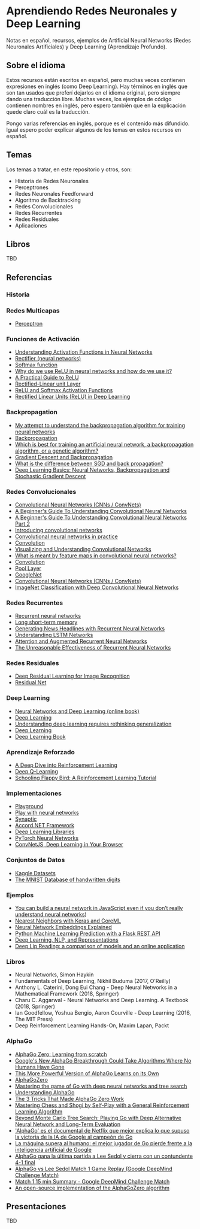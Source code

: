 # Aprendiendo Redes Neuronales y Deep Learning

Notas en español, recursos, ejemplos de Artificial Neural Networks (Redes Neuronales Artificiales) y Deep Learning (Aprendizaje Profundo).

## Sobre el idioma

Estos recursos están escritos en español, pero muchas veces contienen expresiones en inglés (como Deep Learning).
Hay términos en inglés que son tan usados que preferí dejarlos en el idioma original, pero siempre dando una
traducción libre. Muchas veces, los ejemplos de código contienen nombres en inglés, pero espero también que en
la explicación quede claro cuál es la traducción.

Pongo varias referencias en inglés, porque es el contenido más difundido. Igual espero poder explicar algunos de los
temas en estos recursos en español.

## Temas

Los temas a tratar, en este repositorio y otros, son:

- Historia de Redes Neuronales
- Perceptrones
- Redes Neuronales Feedforward
- Algoritmo de Backtracking
- Redes Convolucionales
- Redes Recurrentes
- Redes Residuales
- Aplicaciones

## Libros

TBD

## Referencias

### Historia    

### Redes Multicapas

- [Perceptron](https://en.wikipedia.org/wiki/Perceptron)

### Funciones de Activación

- [Understanding Activation Functions in Neural Networks](https://medium.com/the-theory-of-everything/understanding-activation-functions-in-neural-networks-9491262884e0)
- [Rectifier (neural networks)](https://en.wikipedia.org/wiki/Rectifier_(neural_networks))
- [Softmax function](https://en.wikipedia.org/wiki/Softmax_function)
- [Why do we use ReLU in neural networks and how do we use it?](https://stats.stackexchange.com/questions/226923/why-do-we-use-relu-in-neural-networks-and-how-do-we-use-it)
- [A Practical Guide to ReLU](https://medium.com/tinymind/a-practical-guide-to-relu-b83ca804f1f7)
- [Rectified-Linear unit Layer](https://leonardoaraujosantos.gitbooks.io/artificial-inteligence/content/relu_layer.html)
- [ReLU and Softmax Activation Functions](https://github.com/Kulbear/deep-learning-nano-foundation/wiki/ReLU-and-Softmax-Activation-Functions)
- [Rectified Linear Units (ReLU) in Deep Learning](https://www.kaggle.com/dansbecker/rectified-linear-units-relu-in-deep-learning)

### Backpropagation

- [My attempt to understand the backpropagation algorithm for training neural networks](https://www.cl.cam.ac.uk/archive/mjcg/plans/Backpropagation.html)
- [Backpropagation](https://ml-cheatsheet.readthedocs.io/en/latest/backpropagation.html)
- [Which is best for training an artificial neural network, a backpropagation algorithm, or a genetic algorithm?](https://www.quora.com/Which-is-best-for-training-an-artificial-neural-network-a-backpropagation-algorithm-or-a-genetic-algorithm)
- [Gradient Descent and Backpropagation](https://www.linkedin.com/pulse/gradient-descent-backpropagation-ken-chen)
- [What is the difference between SGD and back propagation?](https://stackoverflow.com/questions/37953585/what-is-the-difference-between-sgd-and-back-propagation)
- [Deep Learning Basics: Neural Networks, Backpropagation and Stochastic Gradient Descent](http://alexminnaar.com/deep-learning-basics-neural-networks-backpropagation-and-stochastic-gradient-descent.html)

### Redes Convolucionales

- [Convolutional Neural Networks (CNNs / ConvNets)](http://cs231n.github.io/convolutional-networks/)
- [A Beginner's Guide To Understanding Convolutional Neural Networks](https://adeshpande3.github.io/adeshpande3.github.io/A-Beginner's-Guide-To-Understanding-Convolutional-Neural-Networks/)
- [A Beginner's Guide To Understanding Convolutional Neural Networks Part 2](https://adeshpande3.github.io/A-Beginner%27s-Guide-To-Understanding-Convolutional-Neural-Networks-Part-2/)
- [Introducing convolutional networks](http://neuralnetworksanddeeplearning.com/chap6.html#introducing_convolutional_networks)
- [Convolutional neural networks in practice](http://neuralnetworksanddeeplearning.com/chap6.html#convolutional_neural_networks_in_practice)
- [Convolution](https://en.wikipedia.org/wiki/Convolution)
- [Visualizing and Understanding Convolutional Networks](https://arxiv.org/pdf/1311.2901.pdf)
- [What is meant by feature maps in convolutional neural networks?](https://www.quora.com/What-is-meant-by-feature-maps-in-convolutional-neural-networks)
- [Convolution](https://leonardoaraujosantos.gitbooks.io/artificial-inteligence/content/convolution.html)
- [Pool Layer](https://leonardoaraujosantos.gitbooks.io/artificial-inteligence/content/pooling_layer.html)
- [GoogleNet](https://leonardoaraujosantos.gitbooks.io/artificial-inteligence/content/googlenet.html)
- [Convolutional Neural Networks (CNNs / ConvNets)](http://cs231n.github.io/convolutional-networks/)
- [ImageNet Classification with Deep Convolutional Neural Networks](http://www.cs.toronto.edu/~fritz/absps/imagenet.pdf)

### Redes Recurrentes

- [Recurrent neural networks](http://www.scholarpedia.org/article/Recurrent_neural_networks)
- [Long short-term memory](https://en.wikipedia.org/wiki/Long_short-term_memory)
- [Generating News Headlines with Recurrent Neural Networks](https://nlp.stanford.edu/courses/cs224n/2015/reports/1.pdf)
- [Understanding LSTM Networks](http://colah.github.io/posts/2015-08-Understanding-LSTMs/)
- [Attention and Augmented Recurrent Neural Networks](https://distill.pub/2016/augmented-rnns/)    
- [The Unreasonable Effectiveness of Recurrent Neural Networks](http://karpathy.github.io/2015/05/21/rnn-effectiveness/)

### Redes Residuales

- [Deep Residual Learning for Image Recognition](https://arxiv.org/pdf/1512.03385.pdf)
- [Residual Net](https://leonardoaraujosantos.gitbooks.io/artificial-inteligence/content/residual_net.html)

### Deep Learning

- [Neural Networks and Deep Learning (online book)](http://neuralnetworksanddeeplearning.com/)
- [Deep Learning](http://deeplearning.net/)
- [Understanding deep learning requires rethinking generalization](https://arxiv.org/abs/1611.03530)
- [Deep Learning](https://leonardoaraujosantos.gitbooks.io/artificial-inteligence/content/deep_learning.html)
- [Deep Learning Book](https://www.deeplearningbook.org/)

### Aprendizaje Reforzado

- [A Deep Dive into Reinforcement Learning](https://www.toptal.com/machine-learning/deep-dive-into-reinforcement-learning)
- [Deep Q-Learning](https://leonardoaraujosantos.gitbooks.io/artificial-inteligence/content/deep_q_learning.html)
- [Schooling Flappy Bird: A Reinforcement Learning Tutorial](https://www.toptal.com/deep-learning/pytorch-reinforcement-learning-tutorial)

### Implementaciones

- [Playground](https://playground.tensorflow.org)
- [Play with neural networks](https://github.com/tensorflow/playground)
- [Synaptic](http://caza.la/synaptic/#/)
- [Accord.NET Framework](http://accord-framework.net/)
- [Deep Learning Libraries](https://leonardoaraujosantos.gitbooks.io/artificial-inteligence/content/deep_learning_libraries.html)
- [PyTorch Neural Networks](https://pytorch.org/docs/stable/nn.html)
- [ConvNetJS, Deep Learning in Your Browser](https://cs.stanford.edu/people/karpathy/convnetjs/)

### Conjuntos de Datos

- [Kaggle Datasets](https://www.kaggle.com/datasets)
- [The MNIST Database of handwritten digits](http://yann.lecun.com/exdb/mnist/)

### Ejemplos

- [You can build a neural network in JavaScript even if you don’t really understand neural networks](https://itnext.io/you-can-build-a-neural-network-in-javascript-even-if-you-dont-really-understand-neural-networks-e63e12713a3))
- [Nearest Neighbors with Keras and CoreML](https://hackernoon.com/nearest-neighbors-with-keras-and-coreml-755e76fedf36)
- [Neural Network Embeddings Explained](https://towardsdatascience.com/neural-network-embeddings-explained-4d028e6f0526)
- [Python Machine Learning Prediction with a Flask REST API](https://www.toptal.com/python/python-machine-learning-flask-example)
- [Deep Learning, NLP, and Representations](http://colah.github.io/posts/2014-07-NLP-RNNs-Representations/)
- [Deep Lip Reading: a comparison of models and an online application](https://arxiv.org/abs/1806.06053)

### Libros

- Neural Networks, Simon Haykin
- Fundamentals of Deep Learning, Nikhil Buduma (2017, O’Reilly)
- Anthony L. Caterini, Dong Eui Chang - Deep Neural Networks in a Mathematical Framework (2018, Springer)
- Charu C. Aggarwal - Neural Networks and Deep Learning. A Textbook (2018, Springer)
- Ian Goodfellow, Yoshua Bengio, Aaron Courville - Deep Learning (2016, The MIT Press)
- Deep Reinforcement Learning Hands-On, Maxim Lapan, Packt

### AlphaGo

- [AlphaGo Zero: Learning from scratch](https://deepmind.com/blog/alphago-zero-learning-scratch/)
- [Google's New AlphaGo Breakthrough Could Take Algorithms Where No Humans Have Gone](http://fortune.com/2017/10/19/google-alphago-zero-deepmind-artificial-intelligence/)
- [This More Powerful Version of AlphaGo Learns on its Own](https://www.wired.com/story/this-more-powerful-version-of-alphago-learns-on-its-own/)
- [AlphaGoZero](https://en.wikipedia.org/wiki/AlphaGo_Zero)
- [Mastering the game of Go with deep neural networks and tree search](https://storage.googleapis.com/deepmind-media/alphago/AlphaGoNaturePaper.pdf)
- [Understanding AlphaGo](https://machinelearnings.co/understanding-alphago-948607845bb1)
- [The 3 Tricks That Made AlphaGo Zero Work](https://hackernoon.com/the-3-tricks-that-made-alphago-zero-work-f3d47b6686ef)
- [Mastering Chess and Shogi by Self-Play with a General Reinforcement Learning Algorithm](https://arxiv.org/pdf/1712.01815.pdf%20alphago%20reinforcement%20learning)
- [Beyond Monte Carlo Tree Search: Playing Go with Deep Alternative Neural Network and Long-Term Evaluation](https://arxiv.org/abs/1706.04052)
- ['AlphaGo' es el documental de Netflix que mejor explica lo que supuso la victoria de la IA de Google al campeón de Go](https://www.xataka.com/cine-y-tv/alphago-es-el-documental-de-netflix-que-mejor-explica-lo-que-supuso-la-victoria-de-la-ia-de-google-al-campeon-de-go)
- [La máquina supera al humano: el mejor jugador de Go pierde frente a la inteligencia artificial de Google](https://www.xataka.com/robotica-e-ia/la-maquina-derrota-de-nuevo-al-hombre-alphago-cosecha-su-primera-victoria-contra-lee-sedol)
- [AlphaGo gana la última partida a Lee Sedol y cierra con un contundente 4-1 final](https://www.xataka.com/robotica-e-ia/alphago-gana-la-ultima-partida-a-lee-sedol-y-cierra-con-un-contundente-4-1-final)
- [AlphaGo vs Lee Sedol Match 1 Game Replay (Google DeepMind Challenge Match)](https://www.youtube.com/watch?v=wkKP9eZV__c)
- [Match 1 15 min Summary - Google DeepMind Challenge Match](https://www.youtube.com/watch?v=bIQxOsRAXCo)
- [An open-source implementation of the AlphaGoZero algorithm](https://github.com/tensorflow/minigo)

## Presentaciones

TBD

